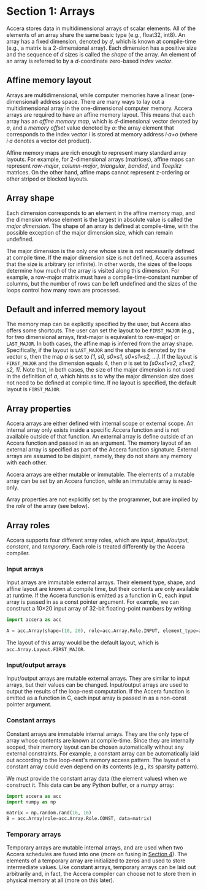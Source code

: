 [//]: # (Project: Accera)
[//]: # (Version: v1.2.1)

# Section 1: Arrays
Accera stores data in multidimensional arrays of scalar elements. All of the elements of an array share the same basic type (e.g., float32, int8). An array has a fixed dimension, denoted by *d*, which is known at compile-time (e.g., a matrix is a 2-dimensional array). Each dimension has a positive size and the sequence of *d* sizes is called the *shape* of the array. An element of an array is referred to by a *d*-coordinate zero-based *index vector*.

## Affine memory layout
Arrays are multidimensional, while computer memories have a linear (one-dimensional) address space. There are many ways to lay out a multidimensional array in the one-dimensional computer memory. Accera arrays are required to have an affine memory layout. This means that each array has an *affine memory map*, which is *d*-dimensional vector denoted by *a*, and a *memory offset* value denoted by *o*: the array element that corresponds to the index vector *i* is stored at memory address *i&middot;a+o* (where *i&middot;a* denotes a vector dot product).

Affine memory maps are rich enough to represent many standard array layouts. For example, for 2-dimensional arrays (matrices), affine maps can represent *row-major*, *column-major*, *triangular*, *banded*, and *Toeplitz* matrices. On the other hand, affine maps cannot represent z-ordering or other striped or blocked layouts.

[comment]: # (MISSING: add a mechanism that would support z-order, blocked, and striped arrays. Basically, this is equivalent to adding mod and floordiv operations to the memory map. Alternatively, this could be achieved by somehow adding split and reorder operations to arrays.)

## Array shape
Each dimension corresponds to an element in the affine memory map, and the dimension whose element is the largest in absolute value is called the *major dimension*. The shape of an array is defined at compile-time, with the possible exception of the major dimension size, which can remain undefined.

The major dimension is the only one whose size is not necessarily defined at compile time. If the major dimension size is not defined, Accera assumes that the size is arbitrary (or infinite). In other words, the sizes of the loops determine how much of the array is visited along this dimension. For example, a row-major matrix must have a compile-time-constant number of columns, but the number of rows can be left undefined and the sizes of the loops control how many rows are processed.

## Default and inferred memory layout
The memory map can be explicitly specified by the user, but Accera also offers some shortcuts. The user can set the layout to be `FIRST_MAJOR` (e.g., for two dimensional arrays, first-major is equivalent to row-major) or `LAST_MAJOR`. In both cases, the affine map is inferred from the array shape. Specifically, if the layout is `LAST_MAJOR` and the shape is denoted by the vector *s*, then the map *a* is set to *[1, s0, s0&times;s1, s0&times;s1&times;s2, ...]*. If the layout is `FIRST_MAJOR` and the dimension equals 4, then *a* is set to *[s0&times;s1&times;s2, s1&times;s2, s2, 1]*. Note that, in both cases, the size of the major dimension is not used in the definition of *a*, which hints as to why the major dimension size does not need to be defined at compile time. If no layout is specified, the default layout is `FIRST_MAJOR`.

## Array properties
Accera arrays are either defined with internal scope or external scope. An internal array only exists inside a specific Accera function and is not available outside of that function. An external array is define outside of an Accera function and passed in as an argument. The memory layout of an external array is specified as part of the Accera function signature. External arrays are assumed to be disjoint, namely, they do not share any memory with each other.

Accera arrays are either mutable or immutable. The elements of a mutable array can be set by an Accera function, while an immutable array is read-only.

Array properties are not explicitly set by the programmer, but are implied by the *role* of the array (see below).

## Array roles
Accera supports four different array roles, which are *input*, *input/output*, *constant*, and *temporary*. Each role is treated differently by the Accera compiler.

### Input arrays
Input arrays are immutable external arrays. Their element type, shape, and affine layout are known at compile time, but their contents are only available at runtime. If the Accera function is emitted as a function in C, each input array is passed in as a const pointer argument. For example, we can construct a 10&times;20 input array of 32-bit floating-point numbers by writing
```python
import accera as acc

A = acc.Array(shape=(10, 20), role=acc.Array.Role.INPUT, element_type=acc.ScalarType.float32)
```
The layout of this array would be the default layout, which is `acc.Array.Layout.FIRST_MAJOR`.

### Input/output arrays
Input/output arrays are mutable external arrays. They are similar to input arrays, but their values can be changed. Input/output arrays are used to output the results of the loop-nest computation. If the Accera function is emitted as a function in C, each input array is passed in as a non-const pointer argument.

### Constant arrays
Constant arrays are immutable internal arrays. They are the only type of array whose contents are known at compile-time. Since they are internally scoped, their memory layout can be chosen automatically without any external constraints. For example, a constant array can be automatically laid out according to the loop-nest's memory access pattern. The layout of a constant array could even depend on its contents (e.g., its sparsity pattern).

We must provide the constant array data (the element values) when we construct it. This data can be any Python buffer, or a *numpy* array:
```python
import accera as acc
import numpy as np

matrix = np.random.rand(16, 16)
B = acc.Array(role=acc.Array.Role.CONST, data=matrix)
```

### Temporary arrays
Temporary arrays are mutable internal arrays, and are used when two Accera schedules are fused into one (more on fusing in [Section 4](<04%20Fusing.md>)). The elements of a temporary array are initialized to zeros and used to store intermediate values. Like constant arrays, temporary arrays can be laid out arbitrarily and, in fact, the Accera compiler can choose not to store them in physical memory at all (more on this later).


<div style="page-break-after: always;"></div>
